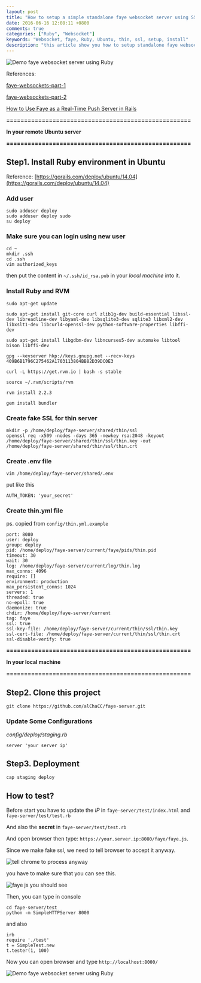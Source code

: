 ```yaml
---
layout: post
title: "How to setup a simple standalone faye websocket server using SSL and Ruby"
date: 2016-06-16 12:08:11 +0800
comments: true
categories: ["Ruby", "Websocket"]
keywords: "Websocket, faye, Ruby, Ubuntu, thin, ssl, setup, install"
description: "this article show you how to setup standalone faye websocket server using SSL and Ruby"
---
```


<img src='https://dl.dropboxusercontent.com/u/22307926/Blog%20Image/websocket/How%20to%20setup%20a%20simple%20standalone%20faye%20websocket%20server%20using%20SSL%20and%20Ruby.png' alt='Demo faye websocket server using Ruby'>

References:

[faye-websockets-part-1](https://www.driftingruby.com/episodes/faye-websockets-part-1)

[faye-websockets-part-2](https://www.driftingruby.com/episodes/faye-websockets-part-2)

[How to Use Faye as a Real-Time Push Server in Rails](http://code.tutsplus.com/tutorials/how-to-use-faye-as-a-real-time-push-server-in-rails--net-22600)

**====================================================**

**In your remote Ubuntu server**

**====================================================**

## Step1. Install Ruby environment in Ubuntu

Reference: [https://gorails.com/deploy/ubuntu/14.04](https://gorails.com/deploy/ubuntu/14.04)

### Add user
```
sudo adduser deploy
sudo adduser deploy sudo
su deploy
```
### Make sure you can login using new user

```
cd ~
mkdir .ssh
cd .ssh
vim authorized_keys
```
then put the content in `~/.ssh/id_rsa.pub` in your *local machine* into it.

### Install Ruby and RVM

```
sudo apt-get update

sudo apt-get install git-core curl zlib1g-dev build-essential libssl-dev libreadline-dev libyaml-dev libsqlite3-dev sqlite3 libxml2-dev libxslt1-dev libcurl4-openssl-dev python-software-properties libffi-dev

sudo apt-get install libgdbm-dev libncurses5-dev automake libtool bison libffi-dev

gpg --keyserver hkp://keys.gnupg.net --recv-keys 409B6B1796C275462A1703113804BB82D39DC0E3

curl -L https://get.rvm.io | bash -s stable

source ~/.rvm/scripts/rvm

rvm install 2.2.3

gem install bundler
```

<!--more-->

### Create fake SSL for thin server

```
mkdir -p /home/deploy/faye-server/shared/thin/ssl
openssl req -x509 -nodes -days 365 -newkey rsa:2048 -keyout /home/deploy/faye-server/shared/thin/ssl/thin.key -out /home/deploy/faye-server/shared/thin/ssl/thin.crt
```

### Create .env file
`vim /home/deploy/faye-server/shared/.env`

put like this

```
AUTH_TOKEN: 'your_secret'
```

### Create thin.yml file
ps. copied from `config/thin.yml.example`

```
port: 8080
user: deploy
group: deploy
pid: /home/deploy/faye-server/current/faye/pids/thin.pid
timeout: 30
wait: 30
log: /home/deploy/faye-server/current/log/thin.log
max_conns: 4096
require: []
environment: production
max_persistent_conns: 1024
servers: 1
threaded: true
no-epoll: true
daemonize: true
chdir: /home/deploy/faye-server/current
tag: faye
ssl: true
ssl-key-file: /home/deploy/faye-server/current/thin/ssl/thin.key
ssl-cert-file: /home/deploy/faye-server/current/thin/ssl/thin.crt
ssl-disable-verify: true

```

**====================================================**

**In your local machine**

**====================================================**

## Step2. Clone this project

```
git clone https://github.com/alChaCC/faye-server.git
```

### Update Some Configurations

*config/deploy/staging.rb*

```
server 'your server ip'
```

## Step3. Deployment

```
cap staging deploy
```

## How to test?

Before start you have to update the *IP* in `faye-server/test/index.html` and `faye-server/test/test.rb`

And also the **secret** in `faye-server/test/test.rb`

And open browser then type: `https://your.server.ip:8080/faye/faye.js`.

Since we make fake ssl, we need to tell browser to accept it anyway.


<img src='https://dl.dropboxusercontent.com/u/22307926/Blog%20Image/websocket/let%20chrome%20allow%20to%20process.png' alt='tell chrome to process anyway'>

you have to make sure that you can see this.

<img src='https://dl.dropboxusercontent.com/u/22307926/Blog%20Image/websocket/faye%20js%20you%20should%20see.png' alt='faye js you should see'>

Then, you can type in console

```
cd faye-server/test
python -m SimpleHTTPServer 8000
```

and also

```
irb
require './test'
t = SimpleTest.new
t.tester(1, 100)
```

Now you can open browser and type `http://localhost:8000/`

<img src='https://dl.dropboxusercontent.com/u/22307926/Blog%20Image/websocket/How%20to%20setup%20a%20simple%20standalone%20faye%20websocket%20server%20using%20SSL%20and%20Ruby.png' alt='Demo faye websocket server using Ruby'>
